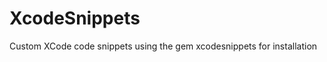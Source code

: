 XcodeSnippets
=============

Custom XCode code snippets using the gem xcodesnippets for installation
